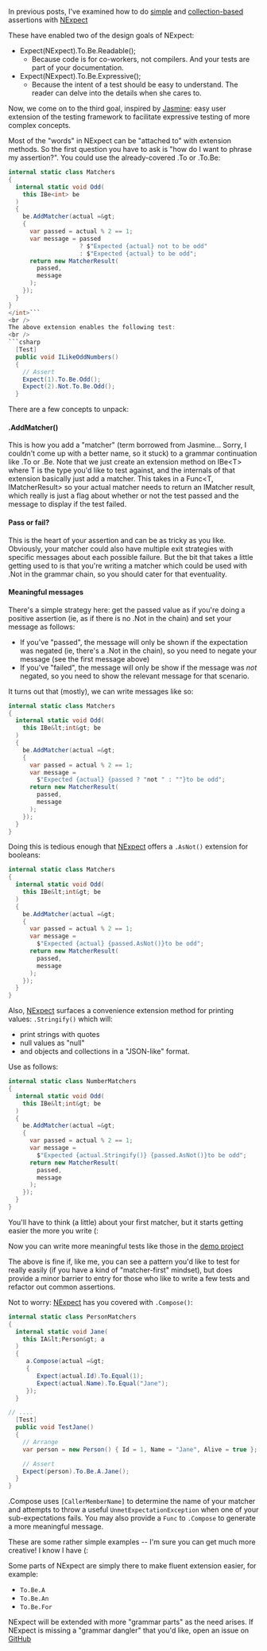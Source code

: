 In previous posts, I've examined how to do [simple](20170917_NExpectLevel1.md)
and [collection-based](20170917_NExpectLevel2.md) assertions with
[NExpect](https://github.com/fluffynuts/NExpect)

These have enabled two of the design goals of NExpect:<br />

- Expect(NExpect).To.Be.Readable();
    - Because code is for co-workers, not compilers. And your tests are
    part of your documentation.
- Expect(NExpect).To.Be.Expressive();
    - Because the intent of a test should be easy to understand.
    The reader can delve into the details when she cares to.

Now, we come on to the third goal, inspired by [Jasmine]("https://jasmine.github.io/"):
easy user extension of the testing framework to facilitate expressive testing of more
complex concepts.

Most of the "words" in NExpect can be "attached to" with extension methods. So the first question you have to ask is "how do I want to phrase my assertion?". You could use the already-covered .To or .To.Be:
```csharp
internal static class Matchers
{
  internal static void Odd(
    this IBe<int> be
  )
  {
    be.AddMatcher(actual =&gt;
    {
      var passed = actual % 2 == 1;
      var message = passed
                    ? $"Expected {actual} not to be odd"
                    : $"Expected {actual} to be odd";
      return new MatcherResult(
        passed,
        message
      );
    });
  }
}
</int>```
<br />
The above extension enables the following test:
<br />
```csharp
  [Test]
  public void ILikeOddNumbers()
  {
    // Assert
    Expect(1).To.Be.Odd();
    Expect(2).Not.To.Be.Odd();
  }
```

There are a few concepts to unpack:
#### .AddMatcher()
This is how you add a "matcher" (term borrowed from Jasmine... Sorry, I couldn't come up with a
better name, so it stuck) to a grammar continuation like .To or .Be. Note that we just create an
extension method on IBe&lt;T&gt; where T is the type you'd like to test against, and the
internals of that extension basically just add a matcher. This takes in a Func&lt;T,
IMatcherResult&gt; so your actual matcher needs to return an IMatcher result, which really is
just a flag about whether or not the test passed and the message to display if the test failed.

#### Pass or fail?
This is the heart of your assertion and can be as tricky as you like. Obviously, your matcher
could also have multiple exit strategies with specific messages about each possible failure. But
the bit that takes a little getting used to is that you're writing a matcher which could be used
with .Not in the grammar chain, so you should cater for that eventuality.

#### Meaningful messages
There's a simple strategy here: get the passed value as if you're doing a positive assertion (ie,
as if there is no .Not in the chain) and set your message as follows:

- If you've "passed", the message will only be shown if the expectation was negated
    (ie, there's a .Not in the chain), so you need to negate your message (see the first message above)
- If you've "failed", the message will only be show if the message was _not_ negated,
    so you need to show the relevant message for that scenario.

It turns out that (mostly), we can write messages like so:
```csharp
internal static class Matchers
{
  internal static void Odd(
    this IBe&lt;int&gt; be
  )
  {
    be.AddMatcher(actual =&gt;
    {
      var passed = actual % 2 == 1;
      var message =
        $"Expected {actual} {passed ? "not " : ""}to be odd";
      return new MatcherResult(
        passed,
        message
      );
    });
  }
}
```

Doing this is tedious enough that [NExpect](https://github.com/fluffynuts/NExpect) offers a
`.AsNot()` extension for booleans:
```csharp
internal static class Matchers
{
  internal static void Odd(
    this IBe&lt;int&gt; be
  )
  {
    be.AddMatcher(actual =&gt;
    {
      var passed = actual % 2 == 1;
      var message =
        $"Expected {actual} {passed.AsNot()}to be odd";
      return new MatcherResult(
        passed,
        message
      );
    });
  }
}
```

Also, [NExpect](https://github.com/fluffynuts/NExpect) surfaces a convenience extension method
for printing values: `.Stringify()` which will:

- print strings with quotes
- null values as "null"
- and objects and collections in a "JSON-like" format.

Use as follows:

```csharp
internal static class NumberMatchers
{
  internal static void Odd(
    this IBe&lt;int&gt; be
  )
  {
    be.AddMatcher(actual =&gt;
    {
      var passed = actual % 2 == 1;
      var message =
        $"Expected {actual.Stringify()} {passed.AsNot()}to be odd";
      return new MatcherResult(
        passed,
        message
      );
    });
  }
}
```

You'll have to think (a little) about your first matcher, but it starts getting easier the more you write (:

Now you can write more meaningful tests like those in the
[demo project](https://github.com/fluffynuts/NExpect.Demo/blob/master/src/NExpect.Demo.Tests/TestAnimalFactory.cs)

The above is fine if, like me, you can see a pattern you'd like to test for really easily (if you have a kind of "matcher-first" mindset), but does provide a minor
barrier to entry for those who like to write a few tests and refactor out common assertions.

Not to worry: [NExpect](https://github.com/fluffynuts/NExpect) has you covered with
`.Compose()`:

```csharp
internal static class PersonMatchers
{
  internal static void Jane(
    this IA&lt;Person&gt; a
  )
  {
     a.Compose(actual =&gt;
     {
        Expect(actual.Id).To.Equal(1);
        Expect(actual.Name).To.Equal("Jane");
     });
  }

// ....
  [Test]
  public void TestJane()
  {
    // Arrange
    var person = new Person() { Id = 1, Name = "Jane", Alive = true };

    // Assert
    Expect(person).To.Be.A.Jane();
  }
}
```

.Compose uses `[CallerMemberName]` to determine the name of your matcher and attempts to throw a
useful `UnmetExpectationException` when one of your sub-expectations fails. You may also provide
a `Func` to `.Compose` to generate a more meaningful message.

These are some rather simple examples -- I'm sure you can get much more creative! I know I have (:

Some parts of NExpect are simply there to make fluent extension easier, for example:<br />

- `To.Be.A`
- `To.Be.An`
- `To.Be.For`

NExpect will be extended with more "grammar parts" as the need arises. If NExpect is missing a
"grammar dangler" that you'd like, open an issue on
[GitHub](https://github.com/fluffynuts/NExpect)